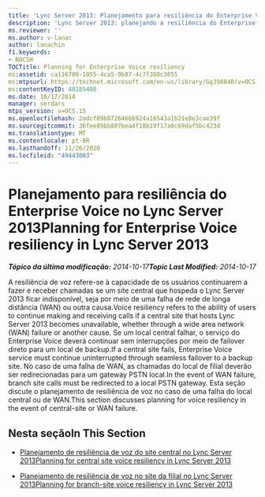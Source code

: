 ```yaml
---
title: 'Lync Server 2013: Planejamento para resiliência do Enterprise Voice'
description: 'Lync Server 2013: planejando a resiliência do Enterprise Voice.'
ms.reviewer: ''
ms.author: v-lanac
author: lanachin
f1.keywords:
- NOCSH
TOCTitle: Planning for Enterprise Voice resiliency
ms:assetid: ca116700-1055-4ca5-9b87-4c7f380c3655
ms:mtpsurl: https://technet.microsoft.com/en-us/library/Gg398840(v=OCS.15)
ms:contentKeyID: 48185408
ms.date: 10/17/2014
manager: serdars
mtps_version: v=OCS.15
ms.openlocfilehash: 2adcf09b87264666924a16543a1b21e8e3cae39f
ms.sourcegitcommit: 36fee89bb887bea4f18b19f17a8c69daf5bc423d
ms.translationtype: MT
ms.contentlocale: pt-BR
ms.lasthandoff: 11/26/2020
ms.locfileid: "49443003"
---
```

# <a name="planning-for-enterprise-voice-resiliency-in-lync-server-2013"></a><span data-ttu-id="c930b-103">Planejamento para resiliência do Enterprise Voice no Lync Server 2013</span><span class="sxs-lookup"><span data-stu-id="c930b-103">Planning for Enterprise Voice resiliency in Lync Server 2013</span></span>

<div data-xmlns="http://www.w3.org/1999/xhtml">

<div class="topic" data-xmlns="http://www.w3.org/1999/xhtml" data-msxsl="urn:schemas-microsoft-com:xslt" data-cs="https://msdn.microsoft.com/">

<div data-asp="https://msdn2.microsoft.com/asp">



</div>

<div id="mainSection">

<div id="mainBody"><span data-ttu-id="c930b-104">

<span> </span></span><span class="sxs-lookup"><span data-stu-id="c930b-104">

<span> </span></span></span>

<span data-ttu-id="c930b-105">_**Tópico da última modificação:** 2014-10-17_</span><span class="sxs-lookup"><span data-stu-id="c930b-105">_**Topic Last Modified:** 2014-10-17_</span></span>

<span data-ttu-id="c930b-106">A resiliência de voz refere-se à capacidade de os usuários continuarem a fazer e receber chamadas se um site central que hospeda o Lync Server 2013 ficar indisponível, seja por meio de uma falha de rede de longa distância (WAN) ou outra causa.</span><span class="sxs-lookup"><span data-stu-id="c930b-106">Voice resiliency refers to the ability of users to continue making and receiving calls if a central site that hosts Lync Server 2013 becomes unavailable, whether through a wide area network (WAN) failure or another cause.</span></span> <span data-ttu-id="c930b-107">Se um local central falhar, o serviço do Enterprise Voice deverá continuar sem interrupções por meio de failover direto para um local de backup.</span><span class="sxs-lookup"><span data-stu-id="c930b-107">If a central site fails, Enterprise Voice service must continue uninterrupted through seamless failover to a backup site.</span></span> <span data-ttu-id="c930b-108">No caso de uma falha de WAN, as chamadas do local de filial deverão ser redirecionadas para um gateway PSTN local.</span><span class="sxs-lookup"><span data-stu-id="c930b-108">In the event of WAN failure, branch site calls must be redirected to a local PSTN gateway.</span></span> <span data-ttu-id="c930b-109">Esta seção discute o planejamento de resiliência de voz no caso de uma falha do local central ou de WAN.</span><span class="sxs-lookup"><span data-stu-id="c930b-109">This section discusses planning for voice resiliency in the event of central-site or WAN failure.</span></span>

<div>

## <a name="in-this-section"></a><span data-ttu-id="c930b-110">Nesta seção</span><span class="sxs-lookup"><span data-stu-id="c930b-110">In This Section</span></span>

  - [<span data-ttu-id="c930b-111">Planejamento de resiliência de voz do site central no Lync Server 2013</span><span class="sxs-lookup"><span data-stu-id="c930b-111">Planning for central site voice resiliency in Lync Server 2013</span></span>](lync-server-2013-planning-for-central-site-voice-resiliency.md)

  - [<span data-ttu-id="c930b-112">Planejamento de resiliência de voz no site da filial no Lync Server 2013</span><span class="sxs-lookup"><span data-stu-id="c930b-112">Planning for branch-site voice resiliency in Lync Server 2013</span></span>](lync-server-2013-planning-for-branch-site-voice-resiliency.md)

<span data-ttu-id="c930b-113"></div>

</div>

<span> </span>

</div>

</div>

</span><span class="sxs-lookup"><span data-stu-id="c930b-113"></div>

</div>

<span> </span>

</div>

</div>

</span></span></div>

